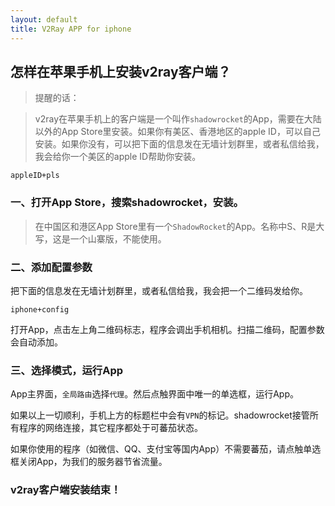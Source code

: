 ```yaml
---
layout: default
title: V2Ray APP for iphone
---
```


## 怎样在苹果手机上安装v2ray客户端？

> 提醒的话：

> v2ray在苹果手机上的客户端是一个叫作`shadowrocket`的App，需要在大陆以外的App Store里安装。如果你有美区、香港地区的apple ID，可以自己安装。如果你没有，可以把下面的信息发在无墙计划群里，或者私信给我，我会给你一个美区的apple ID帮助你安装。

```
appleID+pls
```

### 一、打开App Store，搜索shadowrocket，安装。

> 在中国区和港区App Store里有一个`ShadowRocket`的App。名称中S、R是大写，这是一个山寨版，不能使用。

### 二、添加配置参数

把下面的信息发在无墙计划群里，或者私信给我，我会把一个二维码发给你。

```
iphone+config
```

打开App，点击左上角二维码标志，程序会调出手机相机。扫描二维码，配置参数会自动添加。

### 三、选择模式，运行App

App主界面，`全局路由`选择`代理`。然后点触界面中唯一的单选框，运行App。

如果以上一切顺利，手机上方的标题栏中会有`VPN`的标记。shadowrocket接管所有程序的网络连接，其它程序都处于可蕃茄状态。

如果你使用的程序（如微信、QQ、支付宝等国内App）不需要蕃茄，请点触单选框关闭App，为我们的服务器节省流量。

### v2ray客户端安装结束！